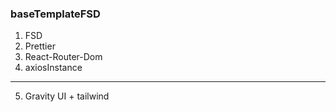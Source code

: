 ### baseTemplateFSD

1. FSD
2. Prettier
3. React-Router-Dom
4. axiosInstance
- - -
5. Gravity UI + tailwind
